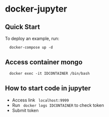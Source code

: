 # docker-jupyter

## Quick Start

To deploy an example, run:
```
  docker-compose up -d
```

## Access container mongo
```
  docker exec -it IDCONTAINER /bin/bash
```

## How to start code in jupyter
  - Access link ``` localhost:9999```
  - Run ``` docker logs IDCONTAINER``` to check token
  - Submit token 
